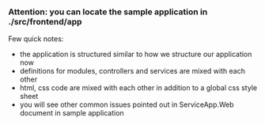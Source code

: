 ### Attention: you can locate the sample application in ./src/frontend/app

Few quick notes:

* the application is structured similar to how we structure our application now
* definitions for modules, controllers and services are mixed with each other
* html, css code are mixed with each other in addition to a global css style sheet
* you will see other common issues pointed out in ServiceApp.Web document in sample application
